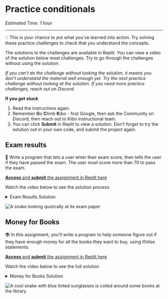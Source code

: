 # Practice conditionals

_Estimated Time: 1 hour_

---

<aside>

💡 This is your chance to put what you’ve learned into action. Try solving these practice challenges to check that you understand the concepts.

</aside>

The solutions to the challenges are available in Replit. You can view a video of the solution below most challenges. Try to go through the challenges without using the solution.

_If you can’t do the challenge without looking the solution, it means you don’t understand the material well enough yet. Try the next practice challenge without looking at the solution. If you need more practice challenges, reach out on Discord._

**If you get stuck** 

1. Read the instructions again.
2. Remember **G**o **C**limb **K**ibo - first Google, then ask the Community on Discord, then reach out to Kibo instructional team.
3. You can click **Submit** in Replit to view a solution. Don’t forget to try the solution out in your own code, and submit the project again.

## Exam results

<aside>

📝 Write a program that lets a user enter their exam score, then tells the user if they have passed the exam. The user must score more than 70 to pass the exam.

[**Access** and **submit** the assignment in Replit here](https://replit.com/team/kibo-fpwp6/P21-Exam-Results)

</aside>

Watch the video below to see the solution process

<details><summary>Exam Results Solution</summary>

[Video Link](https://www.loom.com/embed/c0feac819d2d49ecbb5146c7c262ab27)

<div style="position: relative; padding-bottom: 56.25%; height: 0;"><iframe src="https://www.loom.com/embed/c0feac819d2d49ecbb5146c7c262ab27" frameborder="0" webkitallowfullscreen mozallowfullscreen allowfullscreen style="position: absolute; top: 0; left: 0; width: 100%; height: 100%;"></iframe></div>"

</details>

![A snake looking quizically at its exam paper](/images/snake_exam.png)

## Money for Books

<aside>

📚 In this assignment, you'll write a program to help someone figure out if they have enough money for all the books they want to buy, using if/else statements.

[**Access** and **submit** the assignment in Replit here](https://replit.com/team/kibo-fpwp6/P22-Money-for-Books)

</aside>

Watch the video below to see the full solution

<details><summary>Money for Books Solution</summary>

<div style="position: relative; padding-bottom: 56.25%; height: 0;"><iframe src="https://www.youtube.com/embed/P5XvolfsQtY" title="YouTube video player" frameborder="0" allow="accelerometer; autoplay; clipboard-write; encrypted-media; gyroscope; picture-in-picture" allowfullscreen style="position: absolute; top: 0; left: 0; width: 100%; height: 100%;"></iframe></div>

</details>

![A cool snake with blue tinted sunglasses is coiled around some books at the library](/images/cool_library_snake.png)
